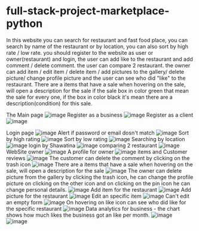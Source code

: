 # full-stack-project-marketplace-python
In this website you can search for restaurant and fast food place, you can search by name of the restaurant or by location, you can also sort by high rate / low rate.
you should register to the website as user or owner(restaurant) and login, the user can add like to the restaurant and add comment / delete comment.
the user can compare 2 restaurant.
the owner can add item / edit item / delete item / add pictures to the gallery/ delete picture/ change profile picture and the user can see who did "like" to the restaurant.
There are a items that have a sale when hovering on the sale, will open a description for the sale
if the sale box in color green that mean the sale for every one, if the box in color black it's mean there are a description(condition) for this sale.

The Main page
![image](https://user-images.githubusercontent.com/77536857/185373499-08937c11-a942-4050-b47f-1144d4598c0f.png)
Register as a business
![image](https://user-images.githubusercontent.com/77536857/185373826-97733885-ef2b-4865-9fde-d1c496c11c36.png)
Register as a client
![image](https://user-images.githubusercontent.com/77536857/185373934-9a7f7b18-a8ac-4dc3-8705-c7118d1e8023.png)

Login page
![image](https://user-images.githubusercontent.com/77536857/185374079-bae0bfa7-07ec-4da9-8c49-1cbeee77e4b0.png)
Alert if password or email dosn't match
![image](https://user-images.githubusercontent.com/77536857/185374224-d1c70ac3-2659-41e2-af03-2632c1c87b31.png)
Sort by high rating
![image](https://user-images.githubusercontent.com/77536857/185374476-f02ac73b-46f3-44c6-9fa3-349374285fd4.png)
Sort by low rating
![image](https://user-images.githubusercontent.com/77536857/185374580-47ad4e96-e8f8-40e0-8208-be2a792c437f.png)
Searching by location 
![image](https://user-images.githubusercontent.com/77536857/185378080-95d8db59-6af4-40a9-8043-27ef0749502f.png)
login by Shawatina
![image](https://user-images.githubusercontent.com/77536857/185375051-26f9f897-fe9b-4c11-ae22-78f1b8bb2227.png)
comparing 2 restaurant 
![image](https://user-images.githubusercontent.com/77536857/185375254-987bc62a-5500-4dbe-aa7b-86e2ef65b4c0.png)
WebSite owner 
![image](https://user-images.githubusercontent.com/77536857/185375376-c75e43be-8599-420b-967b-4f3c6a9412c1.png)
A profile for owner 
![image](https://user-images.githubusercontent.com/77536857/185375504-e5cde090-c868-443c-9ab1-cb180652cb28.png)
items and Customer reviews
![image](https://user-images.githubusercontent.com/77536857/185375715-4b09333d-7c4d-4f5d-a3a3-dbb5917e04a5.png)
The customer can delete the comment by clicking on the trash icon
![image](https://user-images.githubusercontent.com/77536857/185375859-925a5d6d-5094-4f0a-bf12-9486e1234313.png)
There are a items that have a sale when hovering on the sale, will open a description for the sale
![image](https://user-images.githubusercontent.com/77536857/185376171-a8a9f5e6-e42a-4f89-9e1a-d758f50073f6.png)
The owner can delete picture from the gallery by clicking the trash icon, he can change the profile picture on clicking on the other icon and on clicking on the pin icon he can change personal details.
![image](https://user-images.githubusercontent.com/77536857/185376722-a2d10c9d-7e39-4ad5-8bae-544152be2761.png)
Add item for the restaurant 
![image](https://user-images.githubusercontent.com/77536857/185377679-b16d1c5c-59eb-4278-9c17-eea065f39c3c.png)
Add picture for the restaurant 
![image](https://user-images.githubusercontent.com/77536857/185377782-397f8d2d-5173-4ce2-9a0e-c08699e8491f.png)
Edit an specific item 
![image](https://user-images.githubusercontent.com/77536857/185377875-fd90cff9-7956-4bbd-8237-6d252b43b3fe.png)
Can't edit an empty form 
![image](https://user-images.githubusercontent.com/77536857/185378272-a56e7bf8-3267-4fe6-89ba-8af304d159d5.png)
On hovering on like icon can see who did like for the specific restaurant
![image](https://user-images.githubusercontent.com/77536857/185378476-c3e54261-45b0-4a24-b7d9-1a275118a718.png)
Data analytics for business - the chart shows how much likes the business got an like per month.
![image](https://user-images.githubusercontent.com/77536857/190483822-793aba2e-9f90-43ba-9107-e61bda3bf415.png)
![image](https://user-images.githubusercontent.com/77536857/190484074-f0352f25-13be-462d-9fbb-ef23d032f1c2.png)


